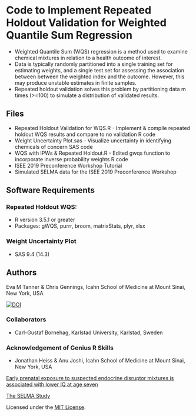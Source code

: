 # Code to Implement Repeated Holdout Validation for Weighted Quantile Sum Regression
* Weighted Quantile Sum (WQS) regression is a method used to examine chemical mixtures in relation to a health outcome of interest. 
* Data is typically randomly partitioned into a single training set for estimating weights, and a single test set for assessing the association between between the weighted index and the outcome. However, this may produce unstable estimates in finite samples.
* Repeated holdout validation solves this problem by partitioning data m times (>=100) to simulate a distribution of validated results.

## Files 
* Repeated Holdout Validation for WQS.R - Implement & compile repeated holdout WQS results and compare to no validation R code
* Weight Uncertainty Plot.sas - Visualize uncertainty in identifying chemicals of concern SAS code
* WQS with IPWs & Repeated Holdout.R - Edited gwqs function to incorporate inverse probability weights R code
* ISEE 2019 Preconference Workshop Tutorial
* Simulated SELMA data for the ISEE 2019 Preconference Workshop

## Software Requirements
### Repeated Holdout WQS:
* R version 3.5.1 or greater
* Packages: gWQS, purrr, broom, matrixStats, plyr, xlsx
### Weight Uncertainty Plot
* SAS 9.4 (14.3)

## Authors
Eva M Tanner & Chris Gennings, Icahn School of Medicine at Mount Sinai, New York, USA

[![DOI](https://zenodo.org/badge/183286526.svg)](https://zenodo.org/badge/latestdoi/183286526)

### Collaborators
* Carl-Gustaf Bornehag, Karlstad University, Karlstad, Sweden

### Acknowledgement of Genius R Skills
* Jonathan Heiss & Anu Joshi, Icahn School of Medicine at Mount Sinai, New York, USA

[Early prenatal exposure to suspected endocrine disruptor mixtures is associated with lower IQ at age seven](https://doi.org/10.1016/j.envint.2019.105185)

[The SELMA Study](http://selmastudien.se/)

Licensed under the [MIT License](LICENSE).
